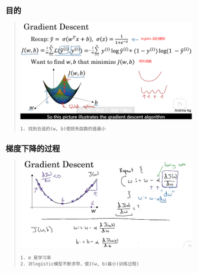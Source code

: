 



## 目的

> ![image-20220906123006457](.\pic\image-20220906123006457.png)
>
> ```tex
> 1. 找到合适的(w, b)使损失函数的值最小
> ```
>
> 



## 梯度下降的过程

> ![image-20220906123543689](.\pic\image-20220906123543689.png)
>
> ```tex
> 1. α 是学习率
> 2. 对logistic模型不断求导，使J(w, b)最小(训练过程)
> ```
>
> 